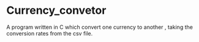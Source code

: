 # Currency_convetor

A program written in C  which convert one currency to another , taking the conversion rates from the csv file.
